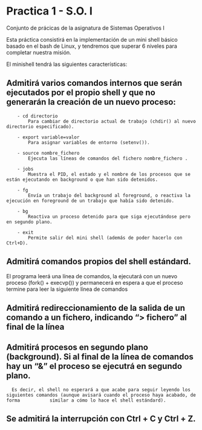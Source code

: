# Practica 1 - S.O. I #
 Conjunto de prácicas de la asignatura de Sistemas Operativos I

Esta práctica consistirá en la implementación de un mini shell básico basado en el bash de Linux, y tendremos que superar 6 niveles para completar nuestra misión. 

El minishell tendrá las siguientes características:
   ## Admitirá  varios comandos internos que serán ejecutados por el propio shell y que no generarán la creación de un nuevo proceso:
        - cd directorio 
            Para cambiar de directorio actual de trabajo (chdir() al nuevo directorio especificado).
        
        - export variable=valor 
            Para asignar variables de entorno (setenv()). 
        
        - source nombre_fichero 
            Ejecuta las líneas de comandos del fichero nombre_fichero .

        - jobs 
            Muestra el PID, el estado y el nombre de los procesos que se están ejecutando en background o que han sido detenidos.

        - fg
            Envía un trabajo del background al foreground, o reactiva la ejecución en foreground de un trabajo que había sido detenido.

        - bg
            Reactiva un proceso detenido para que siga ejecutándose pero en segundo plano.

        - exit 
            Permite salir del mini shell (además de poder hacerlo con Ctrl+D).

   ## Admitirá comandos propios del shell estándard.
   El programa leerá una línea de comandos, la ejecutará con un nuevo proceso (fork() + execvp()) y permanecerá en espera a que el proceso termine          para leer la siguiente línea de comandos

   ## Admitirá redireccionamiento de la salida de un comando a un fichero, indicando “> fichero” al final de la línea

   ## Admitirá procesos en segundo plano (background). Si al final de la línea de comandos hay un “&” el proceso se ejecutrá en segundo plano.
      Es decir, el shell no esperará a que acabe para seguir leyendo los siguientes comandos (aunque avisará cuando el proceso haya acabado, de forma           similar a cómo lo hace el shell estándard).

   ## Se admitirá la interrupción con Ctrl + C y Ctrl + Z.
